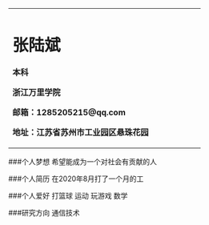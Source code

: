 <table border="0">
  <tr>
    <td width="75%">
      <h1>张陆斌</h1>
      <p><b>本科</b></p>
      <p><b>浙江万里学院</b></p>
      <p><b>邮箱：1285205215@qq.com</b></p>
      <p><b>地址：江苏省苏州市工业园区悬珠花园
    </td>
  </tr>
</table>
###个人梦想
希望能成为一个对社会有贡献的人

###个人简历
在2020年8月打了一个月的工

###个人爱好
打篮球
运动
玩游戏
数学

###研究方向
通信技术
